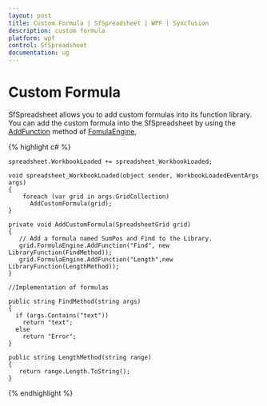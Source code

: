 ```yaml
---
layout: post
title: Custom Formula | SfSpreadsheet | WPF | Syncfusion
description: custom formula
platform: wpf
control: SfSpreadsheet
documentation: ug
---
```


# Custom Formula

SfSpreadsheet allows you to add custom formulas into its function library. You can add the custom formula into the SfSpreadsheet by using the [AddFunction](http://help.syncfusion.com/cr/cref_files/wpf/sfspreadsheet/topic457.html) method of [FomulaEngine](http://help.syncfusion.com/cr/cref_files/wpf/sfspreadsheet/topic450.html),

{% highlight c# %}

    spreadsheet.WorkbookLoaded += spreadsheet_WorkbookLoaded;

    void spreadsheet_WorkbookLoaded(object sender, WorkbookLoadedEventArgs args)
    {
        foreach (var grid in args.GridCollection)
          AddCustomFormula(grid); 
    }

    private void AddCustomFormula(SpreadsheetGrid grid)
    {
       // Add a formula named SumPos and Find to the Library.
       grid.FormulaEngine.AddFunction("Find", new LibraryFunction(FindMethod));
       grid.FormulaEngine.AddFunction("Length",new LibraryFunction(LengthMethod));
    }

    //Implementation of formulas
    
    public string FindMethod(string args)
    {
      if (args.Contains("text"))
        return "text";
      else
        return "Error";
    }

    public string LengthMethod(string range)
    {
       return range.Length.ToString();
    }

{% endhighlight %}
